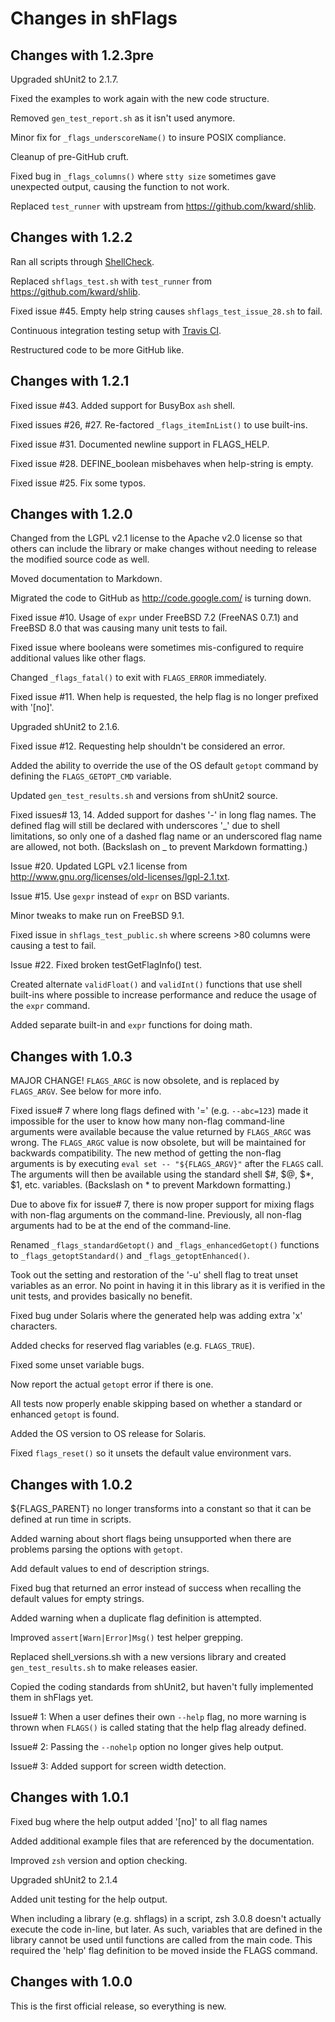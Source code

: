 # Changes in shFlags

## Changes with 1.2.3pre

Upgraded shUnit2 to 2.1.7.

Fixed the examples to work again with the new code structure.

Removed `gen_test_report.sh` as it isn't used anymore.

Minor fix for `_flags_underscoreName()` to insure POSIX compliance.

Cleanup of pre-GitHub cruft.

Fixed bug in `_flags_columns()` where `stty size` sometimes gave unexpected
output, causing the function to not work.

Replaced `test_runner` with upstream from https://github.com/kward/shlib.

## Changes with 1.2.2

Ran all scripts through [ShellCheck](http://www.shellcheck.net/).

Replaced `shflags_test.sh` with `test_runner` from
https://github.com/kward/shlib.

Fixed issue #45. Empty help string causes `shflags_test_issue_28.sh` to fail.

Continuous integration testing setup with [Travis
CI](https://travis-ci.org/kward/shflags).

Restructured code to be more GitHub like.

## Changes with 1.2.1

Fixed issue #43. Added support for BusyBox `ash` shell.

Fixed issues #26, #27. Re-factored `_flags_itemInList()` to use built-ins.

Fixed issue #31. Documented newline support in FLAGS_HELP.

Fixed issue #28. DEFINE_boolean misbehaves when help-string is empty.

Fixed issue #25. Fix some typos.

## Changes with 1.2.0

Changed from the LGPL v2.1 license to the Apache v2.0 license so that others can
include the library or make changes without needing to release the modified
source code as well.

Moved documentation to Markdown.

Migrated the code to GitHub as http://code.google.com/ is turning down.

Fixed issue #10. Usage of `expr` under FreeBSD 7.2 (FreeNAS 0.7.1) and FreeBSD
8.0 that was causing many unit tests to fail.

Fixed issue where booleans were sometimes mis-configured to require additional
values like other flags.

Changed `_flags_fatal()` to exit with `FLAGS_ERROR` immediately.

Fixed issue #11. When help is requested, the help flag is no longer prefixed
with '[no]'.

Upgraded shUnit2 to 2.1.6.

Fixed issue #12. Requesting help shouldn't be considered an error.

Added the ability to override the use of the OS default `getopt` command by
defining the `FLAGS_GETOPT_CMD` variable.

Updated `gen_test_results.sh` and versions from shUnit2 source.

Fixed issues# 13, 14. Added support for dashes '-' in long flag names. The
defined flag will still be declared with underscores '\_' due to shell
limitations, so only one of a dashed flag name or an underscored flag name are
allowed, not both. (Backslash on \_ to prevent Markdown formatting.)

Issue #20. Updated LGPL v2.1 license from
http://www.gnu.org/licenses/old-licenses/lgpl-2.1.txt.

Issue #15. Use `gexpr` instead of `expr` on BSD variants.

Minor tweaks to make run on FreeBSD 9.1.

Fixed issue in `shflags_test_public.sh` where screens >80 columns were causing a
test to fail.

Issue #22. Fixed broken testGetFlagInfo() test.

Created alternate `validFloat()` and `validInt()` functions that use shell
built-ins where possible to increase performance and reduce the usage of the
`expr` command.

Added separate built-in and `expr` functions for doing math.

## Changes with 1.0.3

MAJOR CHANGE! `FLAGS_ARGC` is now obsolete, and is replaced by `FLAGS_ARGV`. See
below for more info.

Fixed issue# 7 where long flags defined with '=' (e.g. `--abc=123`) made it
impossible for the user to know how many non-flag command-line arguments were
available because the value returned by `FLAGS_ARGC` was wrong. The `FLAGS_ARGC`
value is now obsolete, but will be maintained for backwards compatibility. The
new method of getting the non-flag arguments is by executing `eval set --
"${FLAGS_ARGV}"` after the `FLAGS` call. The arguments will then be available
using the standard shell $#, $@, $\*, $1, etc. variables. (Backslash on \* to
prevent Markdown formatting.)

Due to above fix for issue# 7, there is now proper support for mixing flags with
non-flag arguments on the command-line. Previously, all non-flag arguments had
to be at the end of the command-line.

Renamed `_flags_standardGetopt()` and `_flags_enhancedGetopt()` functions to
`_flags_getoptStandard()` and `_flags_getoptEnhanced()`.

Took out the setting and restoration of the '-u' shell flag to treat unset
variables as an error. No point in having it in this library as it is verified
in the unit tests, and provides basically no benefit.

Fixed bug under Solaris where the generated help was adding extra 'x'
characters.

Added checks for reserved flag variables (e.g. `FLAGS_TRUE`).

Fixed some unset variable bugs.

Now report the actual `getopt` error if there is one.

All tests now properly enable skipping based on whether a standard or enhanced
`getopt` is found.

Added the OS version to OS release for Solaris.

Fixed `flags_reset()` so it unsets the default value environment vars.

## Changes with 1.0.2

${FLAGS_PARENT} no longer transforms into a constant so that it can be defined
at run time in scripts.

Added warning about short flags being unsupported when there are problems
parsing the options with `getopt`.

Add default values to end of description strings.

Fixed bug that returned an error instead of success when recalling the default
values for empty strings.

Added warning when a duplicate flag definition is attempted.

Improved `assert[Warn|Error]Msg()` test helper grepping.

Replaced shell_versions.sh with a new versions library and created
`gen_test_results.sh` to make releases easier.

Copied the coding standards from shUnit2, but haven't fully implemented them in
shFlags yet.

Issue# 1: When a user defines their own `--help` flag, no more warning is thrown
when `FLAGS()` is called stating that the help flag already defined.

Issue# 2: Passing the `--nohelp` option no longer gives help output.

Issue# 3: Added support for screen width detection.

## Changes with 1.0.1

Fixed bug where the help output added '[no]' to all flag names

Added additional example files that are referenced by the documentation.

Improved `zsh` version and option checking.

Upgraded shUnit2 to 2.1.4

Added unit testing for the help output.

When including a library (e.g. shflags) in a script, zsh 3.0.8 doesn't actually
execute the code in-line, but later. As such, variables that are defined in the
library cannot be used until functions are called from the main code. This
required the 'help' flag definition to be moved inside the FLAGS command.

## Changes with 1.0.0

This is the first official release, so everything is new.
